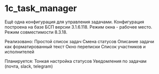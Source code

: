 # 1c_task_manager
Ещё одна конфигурация для управления задачами.
Конфигурация построена на базе БСП версии 3.1.6.118.
Режим окна - рабочее место.
Режим совместимости 8.3.18.

Реализовано:
Простой список задач
Смена статусов
Описание задачи как форматированный текст
Окно переписки
Список участников и исполнителей

Планируется:
Тонкая настройка статусов
Уведомления по задачам (почта, slack, telegram)

